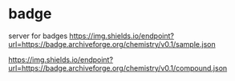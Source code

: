 # badge
server for badges
https://img.shields.io/endpoint?url=https://badge.archiveforge.org/chemistry/v0.1/sample.json

https://img.shields.io/endpoint?url=https://badge.archiveforge.org/chemistry/v0.1/compound.json